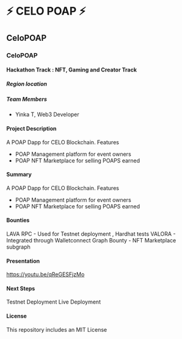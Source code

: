 
# ⚡ CELO POAP ⚡


## CeloPOAP
### CeloPOAP
#### Hackathon Track : NFT, Gaming and Creator Track

##### Region location

##### Team Members
- Yinka T, Web3 Developer

#### Project Description
A POAP Dapp for CELO Blockchain.
Features
- POAP Management platform for event owners
- POAP NFT Marketplace for selling POAPS earned

#### Summary
A POAP Dapp for CELO Blockchain.
Features
- POAP Management platform for event owners
- POAP NFT Marketplace for selling POAPS earned

#### Bounties
LAVA RPC - Used for Testnet deployment , Hardhat tests
VALORA - Integrated through Walletconnect
Graph Bounty - NFT Marketplace subgraph


#### Presentation
https://youtu.be/qReGESFjzMo

#### Next Steps
Testnet Deployment
Live Deployment



#### License
This repository includes an MIT License
